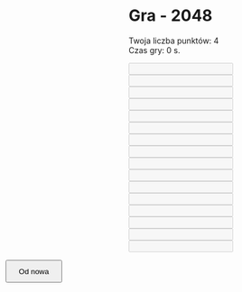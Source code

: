 ﻿<!DOCTYPE html>
<html>
<head>
<script src="Script.js"></script>
<meta charset="UTF-8">
<link rel="stylesheet" type="text/css" href="style.css">
<title>Gra - 2048</title>

<h1>Gra - 2048</h1>
<p1> Twoja liczba punktów: </p1>
<p1 id="Points"> 4 </p1>
<br>
<p2> Czas gry: </p2>
<p2 id="PlayTime"> 0 s.</p2>
<button id= "Restart" type="button" style="width: 100px; height: 40px; position: absolute; top: 540px; left:10px" onclick="Restart()">Od nowa</button>
</head>
<body>

<input id="1x1" class="box row1" style="row1; left: 5px" disabled><br>
<input id="1x2" class="box row1" style="left: 105px" disabled><br>
<input id="1x3" class="box row1" style="left: 205px" disabled><br>
<input id="1x4" class="box row1" style="left: 305px" disabled><br>
<input id="2x1" class="box row2" style="left: 5px" disabled><br>
<input id="2x2" class="box row2" style="left: 105px" disabled><br>
<input id="2x3" class="box row2" style="left: 205px" disabled><br>
<input id="2x4" class="box row2" style="left: 305px" disabled><br>
<input id="3x1" class="box row3" style="left: 5px" disabled><br>
<input id="3x2" class="box row3" style="left: 105px" disabled><br>
<input id="3x3" class="box row3" style="left: 205px" disabled><br>
<input id="3x4" class="box row3" style="left: 305px" disabled><br>
<input id="4x1" class="box row4" style="left: 5px" disabled><br>
<input id="4x2" class="box row4" style="left: 105px" disabled><br>
<input id="4x3" class="box row4" style="left: 205px" disabled><br>
<input id="4x4" class="box row4" style="left: 305px" disabled><br>
</body>
</html>
<script>
document.getElementById("1x1").value=2;
document.getElementById("1x2").value=2;
document.onkeydown = checkKey;
  alert("test");
</script>
